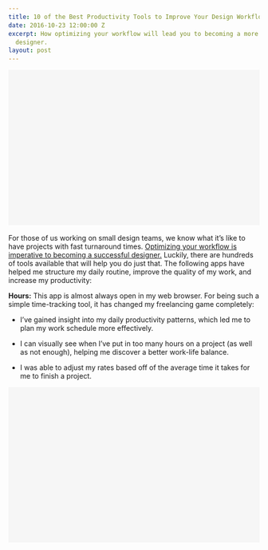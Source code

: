 ```yaml
---
title: 10 of the Best Productivity Tools to Improve Your Design Workflow
date: 2016-10-23 12:00:00 Z
excerpt: How optimizing your workflow will lead you to becoming a more successful
  designer.
layout: post
---
```


![rectangle](/img/rectangle.png)

For those of us working on small design teams, we know what it’s like to have projects with fast turnaround times. [Optimizing your workflow is imperative to becoming a successful designer.](http://#) <i class="fa fa-twitter" aria-hidden="true"></i>  Luckily, there are hundreds of tools available that will help you do just that. The following apps have helped me structure my daily routine, improve the quality of my work, and increase my productivity:

**Hours:**  This app is almost always open in my web browser. For being such a simple time-tracking tool, it has changed my freelancing game completely:

* I’ve gained insight into my daily productivity patterns, which led me to plan my work schedule more effectively.

* I can visually see when I’ve put in too many hours on a project (as well as not enough), helping me discover a better work-life balance.

* I was able to adjust my rates based off of the average time it takes for me to finish a project.

![rectangle](/img/rectangle.png)
